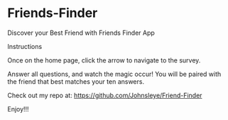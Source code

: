 # Friends-Finder

Discover your Best Friend with Friends Finder App

Instructions

Once on the home page, click the arrow to navigate to the survey.

Answer all questions, and watch the magic occur! You will be paired with the friend that best matches your ten answers.

Check out my repo at: https://github.com/Johnsleye/Friend-Finder

Enjoy!!!